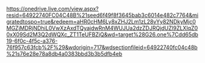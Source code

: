 https://onedrive.live.com/view.aspx?resid=64922740FC04C48B%21seed6f49f8f3645bab3c6014e482c7764&migratedtospo=true&redeem=aHR0cHM6Ly8xZHJ2Lm1zL28vYy82NDkyMjc0MGZjMDRjNDhiL0VwXzAxdTQyajdwRnM4WUJUa2dzZDJRQjdUZl9ZLXlqZ00xX09Sd2M3Q2dWQXc_ZT1TeUFBZjQ&wd=target%28G26.one%7Cdd65db19-6f0c-4f5c-a376-76f957c63fcb%2F%29&wdorigin=717&wdsectionfileid=64922740fc04c48b%21s76e28e78a8db4a0383bbd3b3b5dfb4eb

